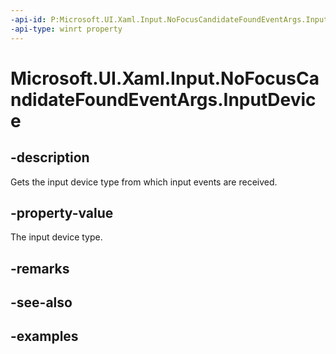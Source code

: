 ```yaml
---
-api-id: P:Microsoft.UI.Xaml.Input.NoFocusCandidateFoundEventArgs.InputDevice
-api-type: winrt property
---
```


<!-- Property syntax.
public FocusInputDeviceKind InputDevice { get; }
-->

# Microsoft.UI.Xaml.Input.NoFocusCandidateFoundEventArgs.InputDevice

## -description
Gets the input device type from which input events are received.

## -property-value
The input device type.

## -remarks

## -see-also

## -examples

